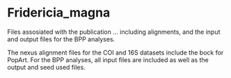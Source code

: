 # Fridericia_magna
Files assosiated with the publication ... including alignments, and the input and output files for the BPP analyses.

The nexus alignment files for the COI and 16S datasets include the bock for PopArt.
For the BPP analyses, all input files are included as well as the output and seed used files.
